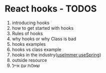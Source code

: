 # React hooks - TODOS
1.  introducing hooks
2. how to get started with hooks
3. Rules of hooks
4. why hooks or why Class is bad
5. hooks examples
6. hooks vs class example
7. hooks in the industry([useImmer](https://github.com/mweststrate/use-immer),[useSpring](http://react-spring.surge.sh/manual#hooks))
8. outside resource
9. שאלות עם אייל
            